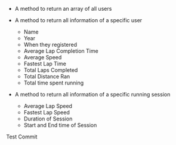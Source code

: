 * A method to return an array of all users
* A method to return all information of a specific user
  * Name
  * Year
  * When they registered
  * Average Lap Completion Time
  * Average Speed
  * Fastest Lap Time
  * Total Laps Completed
  * Total Distance Ran
  * Total time spent running

* A method to return all information of a specific running session
  * Average Lap Speed
  * Fastest Lap Speed
  * Duration of Session
  * Start and End time of Session

Test Commit